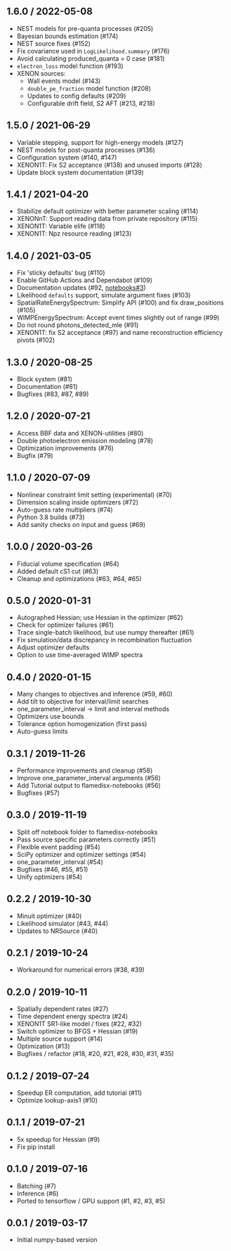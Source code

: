 1.6.0 / 2022-05-08
------------------
- NEST models for pre-quanta processes (#205)
- Bayesian bounds estimation (#174)
- NEST source fixes (#152)
- Fix covariance used in `LogLikelihood.summary` (#176)
- Avoid calculating produced_quanta = 0 case (#181)
- `electron_loss` model function (#193)
- XENON sources:
  - Wall events model (#143)
  - `double_pe_fraction` model function (#208)
  - Updates to config defaults (#209)
  - Configurable drift field, S2 AFT (#213, #218)

1.5.0 / 2021-06-29
------------------
- Variable stepping, support for high-energy models (#127)
- NEST models for post-quanta processes (#136)
- Configuration system (#140, #147)
- XENON1T: Fix S2 acceptance (#138) and unused imports (#128)
- Update block system documentation (#139)

1.4.1 / 2021-04-20
------------------
- Stabilize default optimizer with better parameter scaling (#114)
- XENONnT: Support reading data from private repository (#115)
- XENON1T: Variable elife (#118)
- XENON1T: Npz resource reading (#123)

1.4.0 / 2021-03-05
------------------
- Fix 'sticky defaults' bug (#110)
- Enable GitHub Actions and Dependabot (#109)
- Documentation updates (#92, [notebooks#3](https://github.com/FlamTeam/flamedisx-notebooks/pull/3))
- Likelihood `defaults` support, simulate argument fixes (#103)
- SpatialRateEnergySpectrum: Simplify API (#100) and fix draw_positions (#105)
- WIMPEnergySpectrum: Accept event times slightly out of range (#99)
- Do not round photons_detected_mle (#91)
- XENON1T: fix S2 acceptance (#97) and name reconstruction efficiency pivots (#102)

1.3.0 / 2020-08-25
------------------
- Block system (#81)
- Documentation (#81)
- Bugfixes (#83, #87, #89)

1.2.0 / 2020-07-21
------------------
- Access BBF data and XENON-utilities (#80)
- Double photoelectron emission modeling (#78)
- Optimization improvements (#76)
- Bugfix (#79)

1.1.0 / 2020-07-09
------------------
- Nonlinear constraint limit setting (experimental) (#70)
- Dimension scaling inside optimizers (#72)
- Auto-guess rate multipliers (#74)
- Python 3.8 builds (#73)
- Add sanity checks on input and guess (#69)

1.0.0 / 2020-03-26
------------------
- Fiducial volume specification (#64)
- Added default cS1 cut (#63)
- Cleanup and optimizations (#63, #64, #65)

0.5.0 / 2020-01-31
------------------
- Autographed Hessian; use Hessian in the optimizer (#62)
- Check for optimizer failures (#61)
- Trace single-batch likelihood, but use numpy thereafter (#61)
- Fix simulation/data discrepancy in recombination fluctuation
- Adjust optimizer defaults
- Option to use time-averaged WIMP spectra

0.4.0 / 2020-01-15
-------------------
- Many changes to objectives and inference (#59, #60)
- Add tilt to objective for interval/limit searches
- one_parameter_interval -> limit and interval methods
- Optimizers use bounds
- Tolerance option homogenization (first pass)
- Auto-guess limits

0.3.1 / 2019-11-26
------------------
- Performance improvements and cleanup (#58)
- Improve one_parameter_interval arguments (#56)
- Add Tutorial output to flamedisx-notebooks (#56)
- Bugfixes (#57)

0.3.0 / 2019-11-19
------------------
- Split off notebook folder to flamedisx-notebooks
- Pass source specific parameters correctly (#51)
- Flexible event padding (#54)
- SciPy optimizer and optimizer settings (#54)
- one_parameter_interval (#54)
- Bugfixes (#46, #55, #51)
- Unify optimizers (#54)

0.2.2 / 2019-10-30
------------------
- Minuit optimizer (#40)
- Likelihood simulator (#43, #44)
- Updates to NRSource (#40)

0.2.1 / 2019-10-24
------------------
- Workaround for numerical errors (#38, #39)

0.2.0 / 2019-10-11
------------------
- Spatially dependent rates (#27)
- Time dependent energy spectra (#24)
- XENON1T SR1-like model / fixes (#22, #32)
- Switch optimizer to BFGS + Hessian (#19)
- Multiple source support (#14)
- Optimization (#13)
- Bugfixes / refactor (#18, #20, #21, #28, #30, #31, #35)

0.1.2 / 2019-07-24
-------------------
- Speedup ER computation, add tutorial (#11)
- Optimize lookup-axis1 (#10)

0.1.1 / 2019-07-21
-------------------
- 5x speedup for Hessian (#9)
- Fix pip install

0.1.0 / 2019-07-16
-------------------
- Batching (#7)
- Inference (#6)
- Ported to tensorflow / GPU support (#1, #2, #3, #5)

0.0.1 / 2019-03-17
------------------
- Initial numpy-based version
